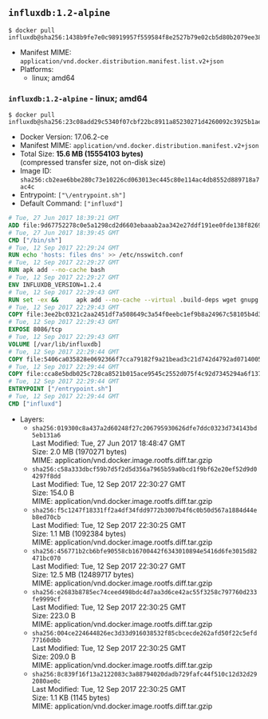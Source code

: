 ## `influxdb:1.2-alpine`

```console
$ docker pull influxdb@sha256:1438b9fe7e0c98919957f559584f8e2527b79e02cb5d80b2079ee38b9c5e2639
```

-	Manifest MIME: `application/vnd.docker.distribution.manifest.list.v2+json`
-	Platforms:
	-	linux; amd64

### `influxdb:1.2-alpine` - linux; amd64

```console
$ docker pull influxdb@sha256:23c08add29c5340f07cbf22bc8911a85230271d4260092c3925b1ae28ddf9001
```

-	Docker Version: 17.06.2-ce
-	Manifest MIME: `application/vnd.docker.distribution.manifest.v2+json`
-	Total Size: **15.6 MB (15554103 bytes)**  
	(compressed transfer size, not on-disk size)
-	Image ID: `sha256:cb2eae6bbe280c73e10226cd063013ec445c80e114ac4db8552d889718a7ac4c`
-	Entrypoint: `["\/entrypoint.sh"]`
-	Default Command: `["influxd"]`

```dockerfile
# Tue, 27 Jun 2017 18:39:21 GMT
ADD file:9d67752278c0e5a1298cd2d6603ebaaab2aa342e27ddf191ee0fde138f82698c in / 
# Tue, 27 Jun 2017 18:39:45 GMT
CMD ["/bin/sh"]
# Tue, 12 Sep 2017 22:29:24 GMT
RUN echo 'hosts: files dns' >> /etc/nsswitch.conf
# Tue, 12 Sep 2017 22:29:27 GMT
RUN apk add --no-cache bash
# Tue, 12 Sep 2017 22:29:27 GMT
ENV INFLUXDB_VERSION=1.2.4
# Tue, 12 Sep 2017 22:29:43 GMT
RUN set -ex &&     apk add --no-cache --virtual .build-deps wget gnupg tar ca-certificates &&     update-ca-certificates &&     for key in         05CE15085FC09D18E99EFB22684A14CF2582E0C5 ;     do         gpg --keyserver ha.pool.sks-keyservers.net --recv-keys "$key" ||         gpg --keyserver pgp.mit.edu --recv-keys "$key" ||         gpg --keyserver keyserver.pgp.com --recv-keys "$key" ;     done &&     wget -q https://dl.influxdata.com/influxdb/releases/influxdb-${INFLUXDB_VERSION}-static_linux_amd64.tar.gz.asc &&     wget -q https://dl.influxdata.com/influxdb/releases/influxdb-${INFLUXDB_VERSION}-static_linux_amd64.tar.gz &&     gpg --batch --verify influxdb-${INFLUXDB_VERSION}-static_linux_amd64.tar.gz.asc influxdb-${INFLUXDB_VERSION}-static_linux_amd64.tar.gz &&     mkdir -p /usr/src &&     tar -C /usr/src -xzf influxdb-${INFLUXDB_VERSION}-static_linux_amd64.tar.gz &&     rm -f /usr/src/influxdb-*/influxdb.conf &&     chmod +x /usr/src/influxdb-*/* &&     cp -a /usr/src/influxdb-*/* /usr/bin/ &&     rm -rf *.tar.gz* /usr/src /root/.gnupg &&     apk del .build-deps
# Tue, 12 Sep 2017 22:29:43 GMT
COPY file:3ee2bc0321c2aa2451df7a508649c3a54f0eebc1ef9b8a24967c58105b4d3160 in /etc/influxdb/influxdb.conf 
# Tue, 12 Sep 2017 22:29:43 GMT
EXPOSE 8086/tcp
# Tue, 12 Sep 2017 22:29:43 GMT
VOLUME [/var/lib/influxdb]
# Tue, 12 Sep 2017 22:29:44 GMT
COPY file:5406ca035828e0692366f7cca79182f9a21bead3c21d742d4792ad07140052f8 in /entrypoint.sh 
# Tue, 12 Sep 2017 22:29:44 GMT
COPY file:cca8e5bdb025c728ca8521b015ace9545c2552d075f4c92d7345294a6f1371c2 in /init-influxdb.sh 
# Tue, 12 Sep 2017 22:29:44 GMT
ENTRYPOINT ["/entrypoint.sh"]
# Tue, 12 Sep 2017 22:29:44 GMT
CMD ["influxd"]
```

-	Layers:
	-	`sha256:019300c8a437a2d60248f27c206795930626dfe7ddc0323d734143bd5eb131a6`  
		Last Modified: Tue, 27 Jun 2017 18:48:47 GMT  
		Size: 2.0 MB (1970271 bytes)  
		MIME: application/vnd.docker.image.rootfs.diff.tar.gzip
	-	`sha256:c58a333dbcf59b7d5f2d5d356a7965b59a0bcd1f9bf62e20ef52d9d04297f8dd`  
		Last Modified: Tue, 12 Sep 2017 22:30:27 GMT  
		Size: 154.0 B  
		MIME: application/vnd.docker.image.rootfs.diff.tar.gzip
	-	`sha256:f5c1247f18331ff2a4df34fdd9772b3007b4f6c0b50d567a1884d44eb8ed70cb`  
		Last Modified: Tue, 12 Sep 2017 22:30:25 GMT  
		Size: 1.1 MB (1092384 bytes)  
		MIME: application/vnd.docker.image.rootfs.diff.tar.gzip
	-	`sha256:456771b2cb6bfe90558cb16700442f6343010894e5416d6fe3015d82471bc070`  
		Last Modified: Tue, 12 Sep 2017 22:30:27 GMT  
		Size: 12.5 MB (12489717 bytes)  
		MIME: application/vnd.docker.image.rootfs.diff.tar.gzip
	-	`sha256:e2683b8785ec74ceed498bdc4d7aa3d6ce42ac55f3258c797760d233fe9999cf`  
		Last Modified: Tue, 12 Sep 2017 22:30:25 GMT  
		Size: 223.0 B  
		MIME: application/vnd.docker.image.rootfs.diff.tar.gzip
	-	`sha256:004ce224644826ec3d33d916038532f85cbcecde262afd50f22c5efd77160dbb`  
		Last Modified: Tue, 12 Sep 2017 22:30:25 GMT  
		Size: 209.0 B  
		MIME: application/vnd.docker.image.rootfs.diff.tar.gzip
	-	`sha256:8c839f16f13a2122083c3a88794020dadb729fafc44f510c12d32d292080ae0c`  
		Last Modified: Tue, 12 Sep 2017 22:30:25 GMT  
		Size: 1.1 KB (1145 bytes)  
		MIME: application/vnd.docker.image.rootfs.diff.tar.gzip
